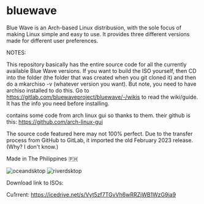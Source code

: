 # bluewave
Blue Wave is an Arch-based Linux distribusion, with the sole focus of making Linux simple and easy to use. It provides three different versions made for different user preferences.

NOTES:

This repository basically has the entire source code for all the currently available Blue Wave versions. If you want to build the ISO yourself, then CD into the folder (the folder that was created when you git cloned it) and then do a mkarchiso -v (whatever version you want). But note, you need to have archiso installed to do this. 
Go to https://gitlab.com/bluewaveproject/bluewave/-/wikis to read the wiki/guide. It has the info you need before installing.

contains some code from arch linux gui so thanks to them. their github is this: https://github.com/arch-linux-gui

The source code featured here may not 100% perfect. Due to the transfer process from GitHub to GitLab, it imported the old February 2023 release. (Why? I don't know.)

Made in The Philippines 🇵🇭

![oceandsktop](https://gitlab.com/bluewaveproject/bluewave/-/raw/main/images/ocean_new.png)
![riverdsktop](https://gitlab.com/bluewaveproject/bluewave/-/raw/main/images/river_new.png)


Download link to ISOs:

Cu1rrent: https://icedrive.net/s/Vyt5zf7TGvVh6wRRZjWB1WzG9ia9
